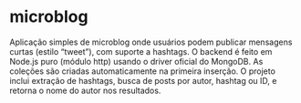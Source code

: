 # microblog
 Aplicação simples de microblog onde usuários podem publicar mensagens curtas (estilo “tweet”), com suporte a hashtags. O backend é feito em Node.js puro (módulo http) usando o driver oficial do MongoDB. As coleções são criadas automaticamente na primeira inserção. O projeto inclui extração de hashtags, busca de posts por autor, hashtag ou ID, e retorna o nome do autor nos resultados.
